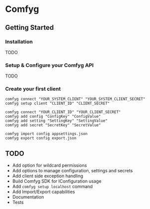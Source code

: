 # Comfyg

## Getting Started

### Installation

TODO

### Setup & Configure your Comfyg API

TODO

### Create your first client

```shell
comfyg connect "YOUR_SYSTEM_CLIENT" "YOUR_SYSTEM_CLIENT_SECRET"
comfyg setup client "CLIENT_ID" "CLIENT_SECRET"
```

```shell
comfyg connect "YOUR_CLIENT_ID" "YOUR_CLIENT_SECRET"
comfyg add config "ConfigKey" "ConfigValue"
comfyg add setting "SettingKey" "SettingValue"
comfyg add secret "SecretKey" "SecretValue"
```

```shell
comfyg import config appsettings.json
comfyg export config export.json
```

## TODO

- Add option for wildcard permissions
- Add options to manage configuration, settings and secrets
- Add client side exception handling
- Build Comfyg SDK for IConfiguration usage
- Add `comfyg setup localhost` command
- Add Import/Export capabilities
- Documentation
- Tests
